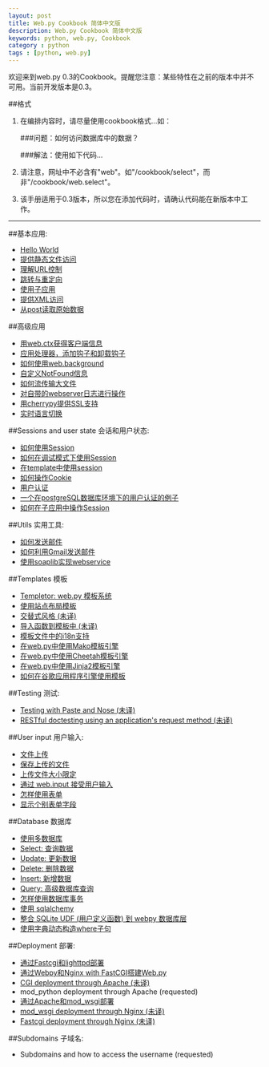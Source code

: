 ```yaml
---
layout: post
title: Web.py Cookbook 简体中文版
description: Web.py Cookbook 简体中文版
keywords: python, web.py, Cookbook
category : python
tags : [python, web.py]
---
```


欢迎来到web.py 0.3的Cookbook。提醒您注意：某些特性在之前的版本中并不可用。当前开发版本是0.3。

##格式

1. 在编排内容时，请尽量使用cookbook格式...如：
    
    ###问题：如何访问数据库中的数据？
     
    ###解法：使用如下代码...

1. 请注意，网址中不必含有"web"。如"/cookbook/select"，而非"/cookbook/web.select"。

1. 该手册适用于0.3版本，所以您在添加代码时，请确认代码能在新版本中工作。

-------------------------------------------------

##基本应用:
* [Hello World](http://justjavac.com/python/2012/04/19/webpy-cookbook-helloworld/)
* [提供静态文件访问](http://justjavac.com/python/2012/04/19/webpy-cookbook-staticfiles/)
* [理解URL控制](http://justjavac.com/python/2012/04/19/webpy-cookbook-url-handling/)
* [跳转与重定向](http://justjavac.com/python/2012/04/19/webpy-cookbook-redirect-seeother/)
* [使用子应用](http://justjavac.com/python/2012/04/19/webpy-cookbook-subapp/)
* [提供XML访问](http://justjavac.com/python/2012/04/19/webpy-cookbook-xmlfiles/)
* [从post读取原始数据](http://justjavac.com/python/2012/04/19/webpy-cookbook-postbasic/)

##高级应用
* [用web.ctx获得客户端信息](ctx.zh-cn)
* [应用处理器，添加钩子和卸载钩子](application_processors.zh-cn)
* [如何使用web.background](background.zh-cn)
* [自定义NotFound信息](custom_notfound.zh-cn)
* [如何流传输大文件](streaming_large_files.zh-cn)
* [对自带的webserver日志进行操作](logging.zh-cn)
* [用cherrypy提供SSL支持](ssl.zh-cn)
* [实时语言切换](runtime-language-switch.zh-cn)

##Sessions and user state 会话和用户状态:
* [如何使用Session](sessions.zh-cn)
* [如何在调试模式下使用Session](session_with_reloader.zh-cn)
* [在template中使用session](session_in_template.zh-cn)
* [如何操作Cookie](cookies.zh-cn)
* [用户认证](userauth.zh-cn)
* [一个在postgreSQL数据库环境下的用户认证的例子](userauthpgsql.zh-cn)
* [如何在子应用中操作Session](sessions_with_subapp.zh-cn)


##Utils 实用工具:
* [如何发送邮件](sendmail.zh-cn)
* [如何利用Gmail发送邮件](sendmail_using_gmail.zh-cn)
* [使用soaplib实现webservice](webservice.zh-cn)

##Templates 模板
* [Templetor: web.py 模板系统](/docs/0.3/templetor.zh-cn)
* [使用站点布局模板](layout_template.zh-cn)
* [交替式风格 (未译)](alternating_style.zh-cn)
* [导入函数到模板中 (未译)](template_import.zh-cn)
* [模板文件中的i18n支持](i18n_support_in_template_file.zh-cn)
* [在web.py中使用Mako模板引擎 ](template_mako.zh-cn)
* [在web.py中使用Cheetah模板引擎](template_cheetah.zh-cn)
* [在web.py中使用Jinja2模板引擎](template_jinja.zh-cn)
* [如何在谷歌应用程序引擎使用模板](templates_on_gae.zh-cn)

##Testing 测试:
* [Testing with Paste and Nose (未译)](testing_with_paste_and_nose.zh-cn)
* [RESTful doctesting using an application's request method (未译)](restful_doctesting_using_request.zh-cn)

##User input 用户输入:
* [文件上传](fileupload.zh-cn)
* [保存上传的文件](storeupload.zh-cn)
* [上传文件大小限定](limiting_upload_size.zh-cn)
* [通过 web.input 接受用户输入](input.zh-cn)
* [怎样使用表单](forms.zh-cn)
* [显示个别表单字段](form_fields.zh-cn)

##Database 数据库
* [使用多数据库](multidbs.zh-cn)
* [Select: 查询数据](select.zh-cn)
* [Update: 更新数据 ](update.zh-cn)
* [Delete: 删除数据](delete.zh-cn)
* [Insert: 新增数据](Insert.zh-cn)
* [Query: 高级数据库查询](query.zh-cn)
* [怎样使用数据库事务](transactions.zh-cn)
* [使用 sqlalchemy](sqlalchemy.zh-cn)
* [整合 SQLite UDF (用户定义函数) 到 webpy 数据库层](sqlite-udf.zh-cn)
* [使用字典动态构造where子句](where_dict.zh-cn)

##Deployment 部署:
* [通过Fastcgi和lighttpd部署](fastcgi-lighttpd.zh-cn)
* [通过Webpy和Nginx with FastCGI搭建Web.py](fastcgi-nginx.zh-cn) 
* [CGI deployment through Apache (未译)](cgi-apache.zh-cn)
* mod_python deployment through Apache (requested)
* [通过Apache和mod_wsgi部署](mod_wsgi-apache.zh-cn)
* [mod_wsgi deployment through Nginx (未译)](mod_wsgi-nginx.zh-cn)
* [Fastcgi deployment through Nginx (未译)](fastcgi-nginx.zh-cn)

##Subdomains 子域名:
* Subdomains and how to access the username (requested)